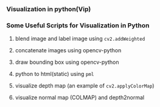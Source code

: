 ### Visualization in python(Vip)
### Some Useful Scripts for Visualization in Python
1. blend image and label image using `cv2.addWeighted`

2. concatenate images using opencv-python

3. draw bounding box using opencv-python

4. python to html(static) using `pml`

5. visualize depth map (an example of `cv2.applyColorMap`)

6. visualize normal map (COLMAP) and depth2normal
